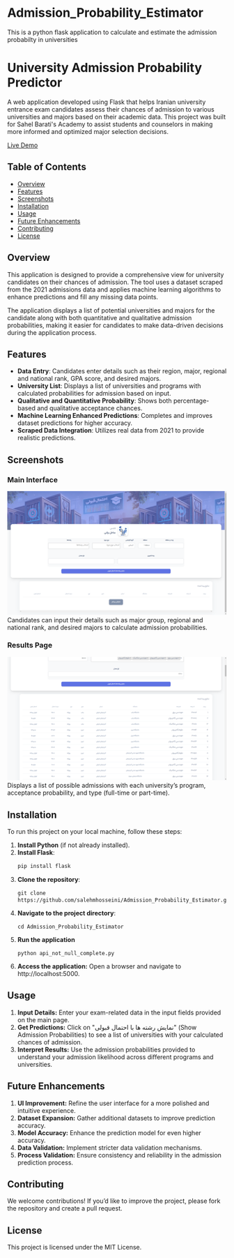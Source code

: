 # Admission_Probability_Estimator
This is a python flask application to calculate and estimate the admission probabilty in universities

# University Admission Probability Predictor

A web application developed using Flask that helps Iranian university entrance exam candidates assess their chances of admission to various universities and majors based on their academic data. This project was built for Sahel Barati's Academy to assist students and counselors in making more informed and optimized major selection decisions.

[Live Demo](https://sahelbaratii.com/probability-of-acceptance/)

## Table of Contents

- [Overview](#overview)
- [Features](#features)
- [Screenshots](#screenshots)
- [Installation](#installation)
- [Usage](#usage)
- [Future Enhancements](#future-enhancements)
- [Contributing](#contributing)
- [License](#license)

## Overview

This application is designed to provide a comprehensive view for university candidates on their chances of admission. The tool uses a dataset scraped from the 2021 admissions data and applies machine learning algorithms to enhance predictions and fill any missing data points.

The application displays a list of potential universities and majors for the candidate along with both quantitative and qualitative admission probabilities, making it easier for candidates to make data-driven decisions during the application process.

## Features

- **Data Entry**: Candidates enter details such as their region, major, regional and national rank, GPA score, and desired majors.
- **University List**: Displays a list of universities and programs with calculated probabilities for admission based on input.
- **Qualitative and Quantitative Probability**: Shows both percentage-based and qualitative acceptance chances.
- **Machine Learning Enhanced Predictions**: Completes and improves dataset predictions for higher accuracy.
- **Scraped Data Integration**: Utilizes real data from 2021 to provide realistic predictions.

## Screenshots

### Main Interface
![Main Interface](https://github.com/salehmhosseini/Admission_Probability_Estimator/blob/main/screenshots/main.png)
Candidates can input their details such as major group, regional and national rank, and desired majors to calculate admission probabilities.

### Results Page
![Results Page](https://github.com/salehmhosseini/Admission_Probability_Estimator/blob/main/screenshots/result1.png)
Displays a list of possible admissions with each university’s program, acceptance probability, and type (full-time or part-time).

## Installation

To run this project on your local machine, follow these steps:

1. **Install Python** (if not already installed).
2. **Install Flask**: 
   ```bash
   pip install flask
3. **Clone the repository**:
   ```
   git clone https://github.com/salehmhosseini/Admission_Probability_Estimator.git
4. **Navigate to the project directory**:
   ```
   cd Admission_Probability_Estimator
5. **Run the application**
   ```
   python api_not_null_complete.py
6. **Access the application:**  Open a browser and navigate to http://localhost:5000.

## Usage
1. **Input Details:** Enter your exam-related data in the input fields provided on the main page.
2. **Get Predictions:** Click on "نمایش رشته ها با احتمال قبولی" (Show Admission Probabilities) to see a list of universities with your calculated chances of admission.
3. **Interpret Results:** Use the admission probabilities provided to understand your admission likelihood across different programs and universities.

## Future Enhancements
1. **UI Improvement:** Refine the user interface for a more polished and intuitive experience.
2. **Dataset Expansion:** Gather additional datasets to improve prediction accuracy.
3. **Model Accuracy:** Enhance the prediction model for even higher accuracy.
4. **Data Validation:** Implement stricter data validation mechanisms.
5. **Process Validation:** Ensure consistency and reliability in the admission prediction process.

## Contributing
We welcome contributions! If you’d like to improve the project, please fork the repository and create a pull request.

## License
This project is licensed under the MIT License.
